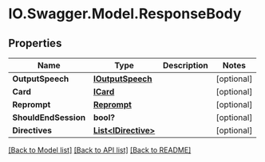 # IO.Swagger.Model.ResponseBody
## Properties

Name | Type | Description | Notes
------------ | ------------- | ------------- | -------------
**OutputSpeech** | [**IOutputSpeech**](IOutputSpeech.md) |  | [optional] 
**Card** | [**ICard**](ICard.md) |  | [optional] 
**Reprompt** | [**Reprompt**](Reprompt.md) |  | [optional] 
**ShouldEndSession** | **bool?** |  | [optional] 
**Directives** | [**List&lt;IDirective&gt;**](IDirective.md) |  | [optional] 

[[Back to Model list]](../README.md#documentation-for-models) [[Back to API list]](../README.md#documentation-for-api-endpoints) [[Back to README]](../README.md)

